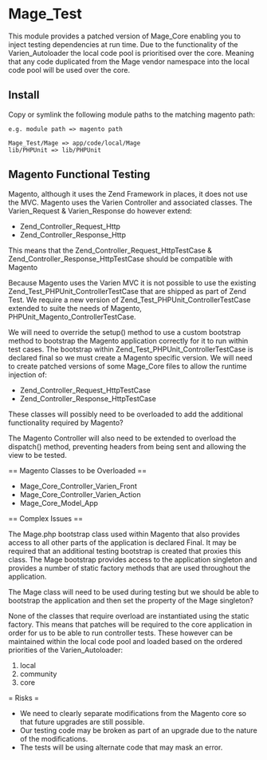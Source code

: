 # Mage_Test #

This module provides a patched version of Mage_Core enabling you to inject testing dependencies at run time. Due to the functionality of the Varien_Autoloader the local code pool is prioritised over the core. Meaning that any code duplicated from the Mage vendor namespace into the local code pool will be used over the core.

## Install ##

Copy or symlink the following module paths to the matching magento path:

    e.g. module path => magento path
    
    Mage_Test/Mage => app/code/local/Mage
    lib/PHPUnit => lib/PHPUnit

## Magento Functional Testing ##

Magento, although it uses the Zend Framework in places, it does not use the MVC. Magento uses the Varien Controller and associated classes. The Varien_Request & Varien_Response do however extend:

* Zend_Controller_Request_Http
* Zend_Controller_Response_Http

This means that the Zend_Controller_Request_HttpTestCase & Zend_Controller_Response_HttpTestCase should be compatible with Magento

Because Magento uses the Varien MVC it is not possible to use the existing Zend_Test_PHPUnit_ControllerTestCase that are shipped as part of Zend Test. We require a new version of Zend_Test_PHPUnit_ControllerTestCase extended to suite the needs of Magento, PHPUnit_Magento_ControllerTestCase.

We will need to override the setup() method to use a custom bootstrap method to bootstrap the Magento application correctly for it to run within test cases. The bootstrap within Zend_Test_PHPUnit_ControllerTestCase is declared final so we must create a Magento specific version. We will need to create patched versions of some Mage_Core files to allow the runtime injection of:

* Zend_Controller_Request_HttpTestCase
* Zend_Controller_Response_HttpTestCase

These classes will possibly need to be overloaded to add the additional functionality required by Magento?

The Magento Controller will also need to be extended to overload the dispatch() method, preventing headers from being sent and allowing the view to be tested.

== Magento Classes to be Overloaded ==

* Mage_Core_Controller_Varien_Front
* Mage_Core_Controller_Varien_Action
* Mage_Core_Model_App

== Complex Issues ==

The Mage.php bootstrap class used within Magento that also provides access to all other parts of the application is declared Final. It may be required that an additional testing bootstrap is created that proxies this class. The Mage bootstrap provides access to the application singleton and provides a number of static factory methods that are used throughout the application.

The Mage class will need to be used during testing but we should be able to bootstrap the application and then set the property of the Mage singleton?

None of the classes that require overload are instantiated using the static factory. This means that patches will be required to the core application in order for us to be able to run controller tests. These however can be maintained within the local code pool and loaded based on the ordered priorities of the Varien_Autoloader:

1. local
2. community
3. core

= Risks =

* We need to clearly separate modifications from the Magento core so that future upgrades are still possible.
* Our testing code may be broken as part of an upgrade due to the nature of the modifications.
* The tests will be using alternate code that may mask an error.
